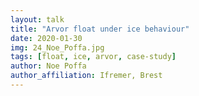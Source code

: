 ```yaml
---
layout: talk
title: "Arvor float under ice behaviour"
date: 2020-01-30
img: 24_Noe_Poffa.jpg
tags: [float, ice, arvor, case-study]
author: Noe Poffa
author_affiliation: Ifremer, Brest
---
```


[jekyll-docs]: https://jekyllrb.com/docs/home
[jekyll-gh]:   https://github.com/jekyll/jekyll
[jekyll-talk]: https://talk.jekyllrb.com/